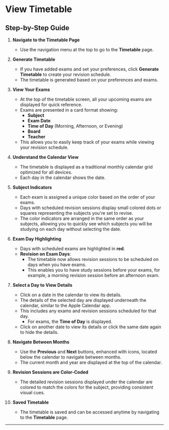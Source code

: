 # View Timetable

## Step-by-Step Guide

1. **Navigate to the Timetable Page**
   - Use the navigation menu at the top to go to the **Timetable** page.

2. **Generate Timetable**
   - If you have added exams and set your preferences, click **Generate Timetable** to create your revision schedule.
   - The timetable is generated based on your preferences and exams.

3. **View Your Exams**
   - At the top of the timetable screen, all your upcoming exams are displayed for quick reference.
   - Exams are presented in a card format showing:
     - **Subject**
     - **Exam Date**
     - **Time of Day** (Morning, Afternoon, or Evening)
     - **Board**
     - **Teacher**
   - This allows you to easily keep track of your exams while viewing your revision schedule.

4. **Understand the Calendar View**
   - The timetable is displayed as a traditional monthly calendar grid optimized for all devices.
   - Each day in the calendar shows the date.

5. **Subject Indicators**
   - Each exam is assigned a unique color based on the order of your exams.
   - Days with scheduled revision sessions display small colored dots or squares representing the subjects you're set to revise.
   - The color indicators are arranged in the same order as your subjects, allowing you to quickly see which subjects you will be studying on each day without selecting the date.

6. **Exam Day Highlighting**
   - Days with scheduled exams are highlighted in **red**.
   - **Revision on Exam Days**:
     - The timetable now allows revision sessions to be scheduled on days when you have exams.
     - This enables you to have study sessions before your exams, for example, a morning revision session before an afternoon exam.

7. **Select a Day to View Details**
   - Click on a date in the calendar to view its details.
   - The details of the selected day are displayed underneath the calendar, similar to the Apple Calendar app.
   - This includes any exams and revision sessions scheduled for that day.
     - For exams, the **Time of Day** is displayed.
   - Click on another date to view its details or click the same date again to hide the details.

8. **Navigate Between Months**
   - Use the **Previous** and **Next** buttons, enhanced with icons, located below the calendar to navigate between months.
   - The current month and year are displayed at the top of the calendar.

9. **Revision Sessions are Color-Coded**
   - The detailed revision sessions displayed under the calendar are colored to match the colors for the subject, providing consistent visual cues.

10. **Saved Timetable**
    - The timetable is saved and can be accessed anytime by navigating to the **Timetable** page.

---